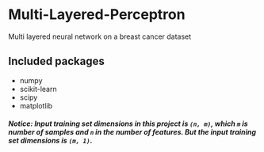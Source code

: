 # Multi-Layered-Perceptron
Multi layered neural network on a breast cancer dataset

## Included packages
- numpy
- scikit-learn
- scipy
- matplotlib

##### Notice: Input training set dimensions in this project is `(n, m)`, which `m` is number of samples and `n` in the number of features. But the input training set dimensions is `(m, 1)`.
